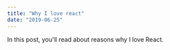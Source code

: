 ```yaml
---
title: "Why I love react" 
date: "2019-06-25"
---
```


In this post, you'll read about reasons why I love React. 